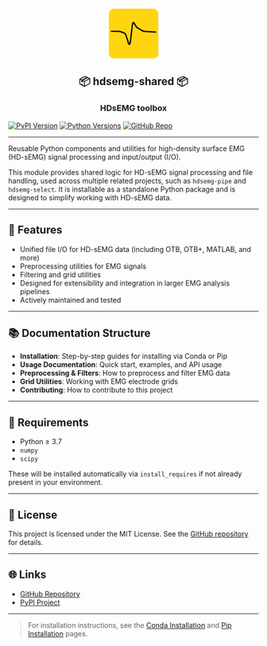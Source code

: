 <div align="center">
<br>
  <img src="assets/icon.png" alt="App Icon" width="100" height="100"><br>
    <h2 align="center">📦 hdsemg-shared 📦</h2>
    <h3 align="center">HDsEMG toolbox</h3>
</div>

[![PyPI Version](https://img.shields.io/pypi/v/hdsemg-shared.svg?style=flat-square)](https://pypi.org/project/hdsemg-shared/)
[![Python Versions](https://img.shields.io/pypi/pyversions/hdsemg-shared.svg?style=flat-square)](https://pypi.org/project/hdsemg-shared/)
[![GitHub Repo](https://img.shields.io/badge/GitHub-hdsemg--shared-blue?logo=github&style=flat-square)](https://github.com/johanneskasser/hdsemg-shared)

---

Reusable Python components and utilities for high-density surface EMG (HD-sEMG) signal processing and input/output (I/O).

This module provides shared logic for HD-sEMG signal processing and file handling, used across multiple related projects, such as `hdsemg-pipe` and `hdsemg-select`. It is installable as a standalone Python package and is designed to simplify working with HD-sEMG data.

---

## 🚀 Features

- Unified file I/O for HD-sEMG data (including OTB, OTB+, MATLAB, and more)
- Preprocessing utilities for EMG signals
- Filtering and grid utilities
- Designed for extensibility and integration in larger EMG analysis pipelines
- Actively maintained and tested

---

## 📚 Documentation Structure

- **Installation**: Step-by-step guides for installing via Conda or Pip
- **Usage Documentation**: Quick start, examples, and API usage
- **Preprocessing & Filters**: How to preprocess and filter EMG data
- **Grid Utilities**: Working with EMG electrode grids
- **Contributing**: How to contribute to this project

---

## 🧰 Requirements

- Python ≥ 3.7
- `numpy`
- `scipy`

These will be installed automatically via `install_requires` if not already present in your environment.

---

## 📝 License

This project is licensed under the MIT License. See the [GitHub repository](https://github.com/johanneskasser/hdsemg-shared) for details.

---

## 🌐 Links

- [GitHub Repository](https://github.com/johanneskasser/hdsemg-shared)
- [PyPI Project](https://pypi.org/project/hdsemg-shared/)

---

> For installation instructions, see the [Conda Installation](installation/conda.md) and [Pip Installation](installation/pip.md) pages.


